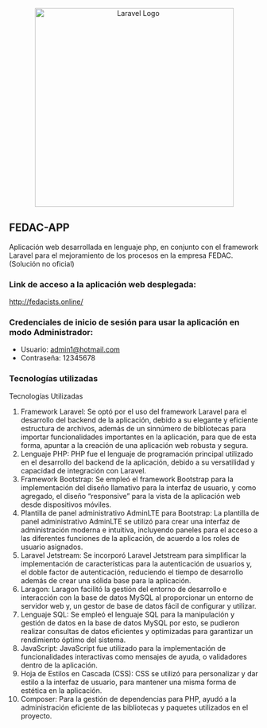 <p align="center"><a href="https://laravel.com" target="_blank"><img src="https://raw.githubusercontent.com/laravel/art/master/logo-lockup/5%20SVG/2%20CMYK/1%20Full%20Color/laravel-logolockup-cmyk-red.svg" width="400" alt="Laravel Logo"></a></p>

## FEDAC-APP 
Aplicación web desarrollada en lenguaje php, en conjunto con el framework Laravel para el mejoramiento de los procesos en la empresa FEDAC. (Solución no oficial)

### Link de acceso a la aplicación web desplegada: 
http://fedacists.online/
### Credenciales de inicio de sesión para usar la aplicación en modo Administrador:
- Usuario: admin1@hotmail.com
- Contraseña: 12345678
### Tecnologías utilizadas
Tecnologías Utilizadas
1.	Framework Laravel:
Se optó por el uso del framework Laravel para el desarrollo del backend de la aplicación, debido a su elegante y eficiente estructura de archivos, además de un sinnúmero de bibliotecas para importar funcionalidades importantes en la aplicación, para que de esta forma, apuntar a la creación de una aplicación web robusta y segura.
2.	Lenguaje PHP:
PHP fue el lenguaje de programación principal utilizado en el desarrollo del backend de la aplicación, debido a su versatilidad y capacidad de integración con Laravel.
3.	Framework Bootstrap:
Se empleó el framework Bootstrap para la implementación del diseño llamativo para la interfaz de usuario, y como agregado, el diseño “responsive” para la vista de la aplicación web desde dispositivos móviles.
4.	Plantilla de panel administrativo AdminLTE para Bootstrap:
La plantilla de panel administrativo AdminLTE se utilizó para crear una interfaz de administración moderna e intuitiva, incluyendo paneles para el acceso a las diferentes funciones de la aplicación, de acuerdo a los roles de usuario asignados.
5.	Laravel Jetstream:
Se incorporó Laravel Jetstream para simplificar la implementación de características para la  autenticación de usuarios y, el doble factor de autenticación, reduciendo el tiempo de desarrollo además de crear una sólida base para la aplicación.
6.	Laragon:
Laragon facilitó la gestión del entorno de desarrollo e interacción con la base de datos MySQL al proporcionar un entorno de servidor web y, un gestor de base de datos fácil de configurar y utilizar.
7.	Lenguaje SQL:
Se empleó el lenguaje SQL para la manipulación y gestión de datos en la base de datos MySQL por esto, se pudieron realizar consultas de datos eficientes y optimizadas para garantizar un rendimiento óptimo del sistema.
8.	JavaScript:
JavaScript fue utilizado para la implementación de funcionalidades interactivas como mensajes de ayuda, o validadores dentro de la aplicación.
9.	Hoja de Estilos en Cascada (CSS):
CSS se utilizó para personalizar y dar estilo a la interfaz de usuario, para mantener una misma forma de estética en la aplicación.
10.	Composer:
Para la gestión de dependencias para PHP, ayudó a la administración eficiente de las bibliotecas y paquetes utilizados en el proyecto.
